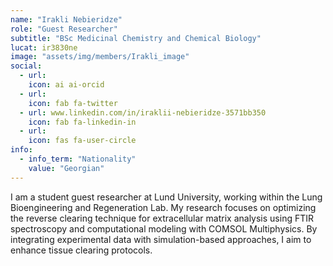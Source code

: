 ```yaml
---
name: "Irakli Nebieridze"
role: "Guest Researcher"
subtitle: "BSc Medicinal Chemistry and Chemical Biology"
lucat: ir3830ne
image: "assets/img/members/Irakli_image"
social:
  - url: 
    icon: ai ai-orcid
  - url: 
    icon: fab fa-twitter
  - url: www.linkedin.com/in/iraklii-nebieridze-3571bb350
    icon: fab fa-linkedin-in
  - url: 
    icon: fas fa-user-circle
info:
  - info_term: "Nationality"
    value: "Georgian"
---
```

I am a student guest researcher at Lund University, working within the Lung Bioengineering and Regeneration Lab. My research focuses on optimizing the reverse clearing technique for extracellular matrix analysis using FTIR spectroscopy and computational modeling with COMSOL Multiphysics. By integrating experimental data with simulation-based approaches, I aim to enhance tissue clearing protocols. 
